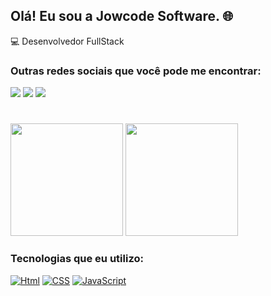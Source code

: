 ## Olá! Eu sou a Jowcode Software. 🌐
💻 Desenvolvedor FullStack

### Outras redes sociais que você pode me encontrar:

 <a href = "https://youtube.com/@jowcode?si=aLyxbma4_3ZF7CTU"><img src="https://img.shields.io/badge/Youtube-D14836?style=for-the-badge&logo=youtube&logoColor=white" target="_blank"></a>
 <a href="https://br.linkedin.com/in/jhonatan-souza01" target="_blank"><img src="https://img.shields.io/badge/Linkedin-7289DA?style=for-the-badge&logo=linkedin&logoColor=white"  target="_blank"></a> 
 <a href="https://instagram.com/jow_code" target="_blank"><img src="https://img.shields.io/badge/Instagram-E4405F?style=for-the-badge&logo=instagram&logoColor=white"    target="_blank"></a>
 #

 <img height="180em" src="https://github-readme-stats.vercel.app/api?username=jowcodesoftware&show_icons=true&theme=dracula&include_all_commits=true&count_private=true"/>
 <img height="180em" src="https://github-readme-stats.vercel.app/api/top-langs/?username=jowcodesoftware&layout=compact&langs_count=7&theme=dracula"/>

### Tecnologias que eu utilizo:

 [![Html](https://img.shields.io/badge/HTML5-E34F26?style=for-the-badge&logo=html5&logoColor=white)]()
 [![CSS](https://img.shields.io/badge/CSS3-1572B6?style=for-the-badge&logo=css3&logoColor=white)]()
 [![JavaScript](https://img.shields.io/badge/JavaScript-323330?style=for-the-badge&logo=javascript&logoColor=F7DF1E)]()
#

